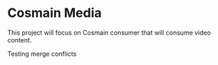 # Cosmain Media

This project will focus on Cosmain consumer that will consume video content.

Testing merge conflicts